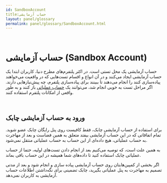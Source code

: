 ```yaml
---  
id: SandboxAccount  
title:حساب آزمایشی  
layout: panel/glossary  
permalink: panel/glossary/SandboxAccount.html  
---  
```


<br>

# حساب آزمایشی (Sandbox Account)  


حساب آزمایشی  یک محل تستی است. در اکثر پلتفرم‌های مطرح دنیا، کاربران ابتدا یک حساب آزمایشی ایجاد می‌کنند و در آن انواع و اقسام تست‌هایی که در واقعیت می‌خواهند پیاده‌سازی کنند را انجام می‌دهند تا ببینند برای پیاده‌سازی پلتفرم، چه پیش‌نیازهایی دارند. اگر مراحل تست به خوبی انجام شد، می‌توانند یک [حساب عملیاتی]() باز کنند و به طور واقعی از امکانات پلتفرم استفاده کنند. 

<br>


## ورود به حساب آزمایشی چابک  

برای استفاده از حساب آزمایشی چابک، فقط کافیست روی پنل رایگان چابک عضو شوید. تمام اتفاقاتی که در این حساب آزمایشی بیفتد متعلق به همین فضاست و بعد از مهاجرت به حساب عملیاتی، هیچ داده‌ای از این حساب به حساب عملیاتی منتقل نمی‌شود.
 
به همین علت است، که توصیه می‌کنیم بعد از انجام دادن تست‌های اولیه، حتما از حساب عملیاتی چابک استفاده کنید تا داده‌های شما همیشه در این حساب باقی بماند.
 
اگر بخشی از کمپین‌هایتان روی حساب آزمایشی پیاده سازی و انجام شود و بعد از مدتی تصمیم به مهاجرت به پنل عملیاتی بگیرید، چابک تضمینی برای نگه‌داشتن اطلاعات حساب آزمایشی به کاربران نمی‌دهد. 


<br>
